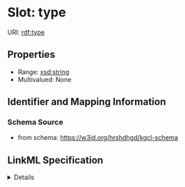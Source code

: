# Slot: type

URI: [rdf:type](rdf:type)



<!-- no inheritance hierarchy -->




## Properties

* Range: [xsd:string](xsd:string)
* Multivalued: None







## Identifier and Mapping Information







### Schema Source


* from schema: https://w3id.org/hrshdhgd/kgcl-schema




## LinkML Specification

<details>
```yaml
name: type
from_schema: https://w3id.org/hrshdhgd/kgcl-schema
rank: 1000
slot_uri: rdf:type
designates_type: true
alias: type
domain_of:
- change
range: string

```
</details>